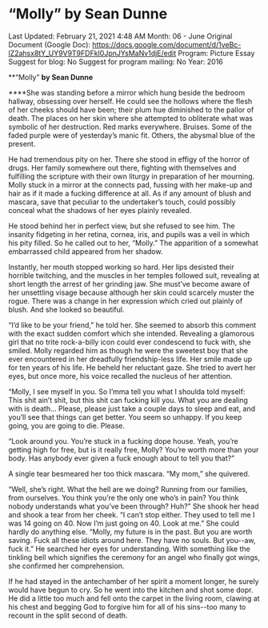 # “Molly” by Sean Dunne

Last Updated: February 21, 2021 4:48 AM
Month: 06 - June
Original Document (Google Doc): https://docs.google.com/document/d/1veBc-lZ2ahsx8tY_UY9V9T9FDFkI0JpnJYsMaNv1djE/edit
Program: Picture Essay
Suggest for blog: No
Suggest for program mailing: No
Year: 2016

**“Molly” **by Sean Dunne**

****She was standing before a mirror which hung beside the bedroom hallway, obsessing over herself. He could see the hollows where the flesh of her cheeks should have been; their plum hue diminished to the pallor of death. The places on her skin where she attempted to obliterate what was symbolic of her destruction. Red marks everywhere. Bruises. Some of the faded purple were of yesterday’s manic fit. Others, the abysmal blue of the present.

He had tremendous pity on her. There she stood in effigy of the horror of drugs. Her family somewhere out there, fighting with themselves and fulfilling the scripture with their own liturgy in preparation of her mourning. Molly stuck in a mirror at the connects pad, fussing with her make-up and hair as if it made a fucking difference at all. As if any amount of blush and mascara, save that peculiar to the undertaker’s touch, could possibly conceal what the shadows of her eyes plainly revealed.

He stood behind her in perfect view, but she refused to see him. The insanity fidgeting in her retina, cornea, iris, and pupils was a veil in which his pity filled. So he called out to her, “Molly.” The apparition of a somewhat embarrassed child appeared from her shadow.

Instantly, her mouth stopped working so hard. Her lips desisted their horrible twitching, and the muscles in her temples followed suit, revealing at short length the arrest of her grinding jaw. She must’ve become aware of her unsettling visage because although her skin could scarcely muster the rogue. There was a change in her expression which cried out plainly of blush. And she looked so beautiful.

“I’d like to be your friend,” he told her. She seemed to absorb this comment with the exact sudden comfort which she intended. Revealing a glamorous girl that no trite rock-a-billy icon could ever condescend to fuck with, she smiled. Molly regarded him as though he were the sweetest boy that she ever encountered in her dreadfully friendship-less life. Her smile made up for ten years of his life. He beheld her reluctant gaze. She tried to avert her eyes, but once more, his voice recalled the nucleus of her attention.

“Molly, I see myself in you. So I’mma tell you what I shoulda told myself: This shit ain’t shit, but this shit can fucking kill you. What you are dealing with is death… Please, please just take a couple days to sleep and eat, and you’ll see that things can get better. You seem so unhappy. If you keep going, you are going to die. Please.

“Look around you. You’re stuck in a fucking dope house. Yeah, you’re getting high for free, but is it really free, Molly? You’re worth more than your body. Has anybody ever given a fuck enough about to tell you that?”

A single tear besmeared her too thick mascara. “My mom,” she quivered.

“Well, she’s right. What the hell are we doing? Running from our families, from ourselves. You think you’re the only one who’s in pain? You think nobody understands what you’ve been through? Huh?” She shook her head and shook a tear from her cheek. “I can’t stop either. They used to tell me I was 14 going on 40. Now I’m just going on 40. Look at me.” She could hardly do anything else. “Molly, my future is in the past. But you are worth saving. Fuck all these idiots around here. They have no souls. But you--aw, fuck it.” He searched her eyes for understanding. With something like the tinkling bell which signifies the ceremony for an angel who finally got wings, she confirmed her comprehension.

If he had stayed in the antechamber of her spirit a moment longer, he surely would have begun to cry. So he went into the kitchen and shot some dopr. He did a little too much and fell onto the carpet in the living room, clawing at his chest and begging God to forgive him for all of his sins--too many to recount in the split second of death.